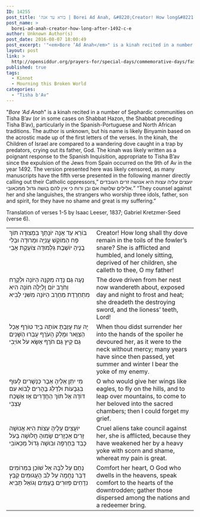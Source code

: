 ```yaml
---
ID: 14255
post_title: 'בורא עד אנה | Borei Ad Anah, &#8220;Creator! How long&#8221; (after 1492 C.E.)'
post_name: >
  borei-ad-anah-creator-how-long-after-1492-c-e
author: Unknown Author(s)
post_date: 2016-08-07 18:00:49
post_excerpt: '"<em>Bore ‘Ad Anah</em>" is a kinah recited in a number of Sephardic communities on Tisha B’av (or in some cases on Shabbat Hazon, the Shabbat preceding Tisha B’av), particularly in the Spanish-Portuguese and North African traditions. The author is unknown, but his name is likely Binyamin based on the acrostic made up of the first letters of the verses. In the kinah, the Children of Israel are compared to a wandering dove caught in a trap by predators, crying out its father, God. The kinah was likely written as a poignant response to the Spanish Inquisition, appropriate to Tisha B’av since the expulsion of the Jews from Spain occurred on the 9th of Av in the year 1492. The version presented here was likely censored, as many manuscripts have the fifth verse presented in the following manner directly calling out their Catholic oppressors,” יועצים עליה עצות היא אנושה זרים העובדים אלילים שלושה אם ובן ורוח כי אין להם בושה גדול ממכאובי.” “They counsel against her and she languishes, the strangers who worship three idols, father, son and spirit, for they have no shame and great is my suffering.” '
layout: post
link: >
  http://opensiddur.org/prayers-for/special-days/commemorative-days/fast-days/tisha-bav/borei-ad-anah-creator-how-long-after-1492-c-e/
published: true
tags:
  - Kinnot
  - Mourning this Broken World
categories:
  - "Tisha b'Av"
---
```

"<em>Bore ‘Ad Anah</em>" is a kinah recited in a number of Sephardic communities on Tisha B’av (or in some cases on Shabbat Hazon, the Shabbat preceding Tisha B’av), particularly in the Spanish-Portuguese and North African traditions. The author is unknown, but his name is likely Binyamin based on the acrostic made up of the first letters of the verses. In the kinah, the Children of Israel are compared to a wandering dove caught in a trap by predators, crying out its father, God. The kinah was likely written as a poignant response to the Spanish Inquisition, appropriate to Tisha B’av since the expulsion of the Jews from Spain occurred on the 9th of Av in the year 1492. The version presented here was likely censored, as many manuscripts have the fifth verse presented in the following manner directly calling out their Catholic oppressors,” יועצים עליה עצות היא אנושה זרים העובדים אלילים שלושה אם ובן ורוח כי אין להם בושה גדול ממכאובי.” “They counsel against her and she languishes, the strangers who worship three idols, father, son and spirit, for they have no shame and great is my suffering.” 

Translation of verses 1-5 by Isaac Leeser, 1837; Gabriel Kretzmer-Seed (verse 6).

<table style="margin-left: auto;margin-right: auto;">
<tbody>
<tr>
<td style="vertical-align:top;" width="46%">
<div class="liturgy"><span lang="he">
בּוֹרֵא עַד אָנָּה יוֹנָתְךָ בִּמְצוּדָה
תּוֹךְ פַּח הַמּוֹקֵשׁ עֲנִיָּה וּמְרוּדָה
וּבְלִי בָנֶיהָ יוֹשֶׁבֶת גַּלְמוּדָה
צוֹעֶקֶת אָבִי
</span></div></td>
 
<td style="vertical-align:top;" width="53%"><div class="english">
Creator! How long shall thy dove remain in the toils of the fowler’s snare? 
She is afflicted and humbled, and lonely sitting, 
deprived of her children, 
she calleth to thee, O my father!
</td>
</tr>


<tr>
<td style="vertical-align:top;" width="46%">
<div class="liturgy"><span lang="he">
נָעָה גַּם נָדָה מִקִּנָּהּ הַיּוֹנָה
וּלְקֶרַח וְחֹרֶב יוֹם וָלַיְלָה חוֹנָה
הִיא מִתְחַרֶדֶת מֵחֶרֶב הַיּוֹנָה
מִשִּׁנֵּי לָבִיא
</span></div></td>
 
<td style="vertical-align:top;" width="53%"><div class="english">
The dove driven from her nest now wandereth about, 
exposed day and night to frost and heat; 
she dreadeth the destroying sword, 
and the lioness’ teeth, Lord!
</td>
</tr>


<tr>
<td style="vertical-align:top;" width="46%">
<div class="liturgy"><span lang="he">
יָהּ עֵת עָזַבְתָּ אוֹתָהּ בְיַד טוֹרֵף
אָכַל הַצַּוָּאר וּמָלַק הָעֹרֶף
עָבְרוּ הַשָּׁנִים גַּם קַיִץ גַּם חֹרֶף
אֶשָּׂא עֹל אוֹיְבִי
 </span></div></td>
 
<td style="vertical-align:top;" width="53%"><div class="english">
When thou didst surrender her into the hands of the spoiler he devoured her, 
as it were to the neck without mercy; 
many years have since then passed, yet summer and winter 
I bear the yoke of my enemy.
</td>
</tr>


<tr>
<td style="vertical-align:top;" width="46%">
<div class="liturgy"><span lang="he">
מִי יִתֵּן אֵלֶיהָ אֵבֶר כַּנְּשָׁרִים
לָעוּף בִּגְבָעוֹת וּלְדַלֵּג בֶּהָרִים
לָבוֹא עִם דּוֹדָהּ אֶל תּוֹךְ הַחֲדָרִים
אָז אֶשְׁכַּח עָצְבִּי
 </span></div></td>
 
<td style="vertical-align:top;" width="53%"><div class="english">
O who would give her wings like eagles, 
to fly on the hills, and to leap over mountains, 
to come to her beloved into the sacred chambers; 
then I could forget my grief.
</td>
</tr>


<tr>
<td style="vertical-align:top;" width="46%">
<div class="liturgy"><span lang="he">
יוֹעֲצִים עָלֶיהָ עֵצוֹת הִיא אֲנוּשָׁה
זָרִים אַכְזָרִים שָׂמוּהָ חֲלוּשָׁה
בְּעֹל כָּבֵד בְּחֶרְפָּה וּבוּשָׁה
גָדוֹל מַכְאוֹבִי
 </span></div></td>
 
<td style="vertical-align:top;" width="53%"><div class="english">
Cruel aliens take council against her, 
she is afflicted, because they have weakened her 
by a heavy yoke with scorn and shame, 
whereat my pain is great.
</td>
</tr>


<tr>
<td style="vertical-align:top;" width="46%">
<div class="liturgy"><span lang="he">
נַחֵם עַל לִבָּהּ אֵל שׁוֹכֵן בִּמְרוֹמִים
דַּבֵּר נֶחָמָה עַל לֵב הָעֲגוּמִים
קַבֵּץ נִדָּחִים פְּזוּרִים בָּעַמִּים
וְגוֹאֵל תָּבִיא
</span></div></td>

<td style="vertical-align:top;" width="53%"><div class="english">
Comfort her heart, O God who dwells in the heavens, 
speak comfort to the hearts of the downtrodden; 
gather those dispersed among the nations 
and a redeemer bring.</td>
</tr>
 </tr>
</tbody></table>